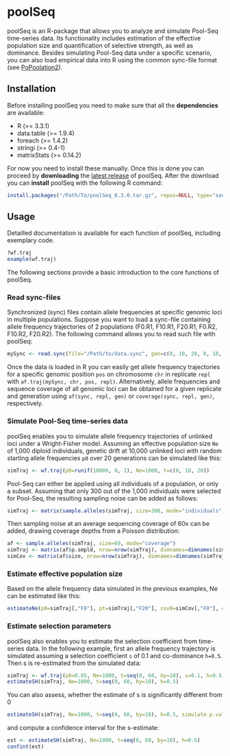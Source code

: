 # poolSeq
poolSeq is an R-package that allows you to analyze and simulate Pool-Seq time-series data. Its functionality includes estimation of the effective population size and quantification of selective strength, as well as dominance. Besides simulating Pool-Seq data under a specific scenario, you can also load empirical data into R using the common sync-file format (see [PoPoolation2]).

## Installation
Before installing poolSeq you need to make sure that all the __dependencies__ are available:

* R (>= 3.3.1)
* data.table (>= 1.9.4)
* foreach (>= 1.4.2)
* stringi (>= 0.4-1)
* matrixStats (>= 0.14.2)

For now you need to install these manually. Once this is done you can proceed by __downloading__ the [latest release] of poolSeq. After the download you can __install__ poolSeq with the following R command:

```R
install.packages("/Path/To/poolSeq_0.3.0.tar.gz", repos=NULL, type="source")
```

## Usage
Detailled documentation is available for each function of poolSeq, including exemplary code.

```R
?wf.traj
example(wf.traj)
```

The following sections provide a basic introduction to the core functions of poolSeq.

### Read sync-files
Synchronized (sync) files contain allele frequencies at specific genomic loci in multiple populations. Suppose you want to load a sync-file containing allele frequency trajectories of 2 populations (F0.R1, F10.R1, F20.R1, F0.R2, F10.R2, F20.R2). The following command allows you to read such file with poolSeq:

```R
mySync <- read.sync(file="/Path/to/data.sync", gen=c(0, 10, 20, 0, 10, 20), repl=c(1, 1, 1, 2, 2, 2), rising = FALSE)
```

Once the data is loaded in R you can easily get allele frequency trajectories for a specific genomic position `pos` on chromosome `chr` in replicate `repl` with `af.traj(mySync, chr, pos, repl)`. Alternatively, allele frequencies and sequence coverage of all genomic loci can be obtained for a given replicate and generation using `af(sync, repl, gen)` or `coverage(sync, repl, gen)`, respectively.

### Simulate Pool-Seq time-series data
poolSeq enables you to simulate allele frequency trajectories of unlinked loci under a Wright-Fisher model. Assuming an effective population size `Ne` of 1,000 diploid individuals, genetic drift at 10,000 unlinked loci with random starting allele frequencies `p0` over 20 generations can be simulated like this:

```R
simTraj <- wf.traj(p0=runif(10000, 0, 1), Ne=1000, t=c(0, 10, 20))
```

Pool-Seq can either be applied using all individuals of a population, or only a subset. Assuming that only 300 out of the 1,000 individuals were selected for Pool-Seq, the resulting sampling noise can be added as follows:

```R
simTraj <- matrix(sample.alleles(simTraj, size=300, mode="individuals", Ncensus=1000), nrow=nrow(simTraj), dimnames=dimnames(simTraj))
```

Then sampling noise at an average sequencing coverage of 60x can be added, drawing coverage depths from a Poisson distribution:

```R
af <- sample.alleles(simTraj, size=60, mode="coverage")
simTraj <- matrix(af$p.smpld, nrow=nrow(simTraj), dimnames=dimnames(simTraj))
simCov <- matrix(af$size, nrow=nrow(simTraj), dimnames=dimnames(simTraj))
```

### Estimate effective population size
Based on the allele frequency data simulated in the previous examples, Ne can be estimated like this:

```R
estimateNe(p0=simTraj[,"F0"], pt=simTraj[,"F20"], cov0=simCov[,"F0"], covt=simCov[,"F20"], t=20, Ncensus=1000, poolSize=c(300, 300))
```

### Estimate selection parameters
poolSeq also enables you to estimate the selection coefficient from time-series data. In the following example, first an allele frequency trajectory is simulated assuming a selection coefficient `s` of 0.1 and co-dominance `h=0.5`. Then s is re-estimated from the simulated data:

```R
simTraj <- wf.traj(p0=0.05, Ne=1000, t=seq(0, 60, by=10), s=0.1, h=0.5)
estimateSH(simTraj, Ne=1000, t=seq(0, 60, by=10), h=0.5)
```

You can also assess, whether the estimate of s is significantly different from 0

```R
estimateSH(simTraj, Ne=1000, t=seq(0, 60, by=10), h=0.5, simulate.p.value=TRUE)
```

and compute a confidence interval for the s-estimate:

```R
est <- estimateSH(simTraj, Ne=1000, t=seq(0, 60, by=10), h=0.5)
confint(est)
```


[PoPoolation2]: https://sourceforge.net/projects/popoolation2/
[latest release]: https://github.com/ThomasTaus/poolSeq/releases